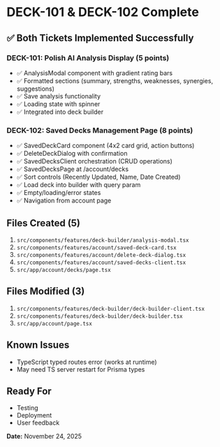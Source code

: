 # DECK-101 & DECK-102 Complete

## ✅ Both Tickets Implemented Successfully

### DECK-101: Polish AI Analysis Display (5 points)
- ✅ AnalysisModal component with gradient rating bars
- ✅ Formatted sections (summary, strengths, weaknesses, synergies, suggestions)
- ✅ Save analysis functionality
- ✅ Loading state with spinner
- ✅ Integrated into deck builder

### DECK-102: Saved Decks Management Page (8 points)
- ✅ SavedDeckCard component (4x2 card grid, action buttons)
- ✅ DeleteDeckDialog with confirmation
- ✅ SavedDecksClient orchestration (CRUD operations)
- ✅ SavedDecksPage at /account/decks
- ✅ Sort controls (Recently Updated, Name, Date Created)
- ✅ Load deck into builder with query param
- ✅ Empty/loading/error states
- ✅ Navigation from account page

## Files Created (5)
1. `src/components/features/deck-builder/analysis-modal.tsx`
2. `src/components/features/account/saved-deck-card.tsx`
3. `src/components/features/account/delete-deck-dialog.tsx`
4. `src/components/features/account/saved-decks-client.tsx`
5. `src/app/account/decks/page.tsx`

## Files Modified (3)
1. `src/components/features/deck-builder/deck-builder-client.tsx`
2. `src/components/features/deck-builder/deck-builder.tsx`
3. `src/app/account/page.tsx`

## Known Issues
- TypeScript typed routes error (works at runtime)
- May need TS server restart for Prisma types

## Ready For
- Testing
- Deployment
- User feedback

**Date:** November 24, 2025
